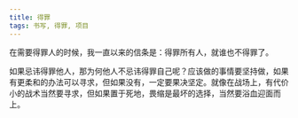 ```yaml
---
title: 得罪
tags: 书写, 得罪, 项目
---
```



在需要得罪人的时候，我一直以来的信条是：得罪所有人，就谁也不得罪了。

如果忌讳得罪他人，那为何他人不忌讳得罪自己呢？应该做的事情要坚持做，如果有更柔和的办法可以寻求，但如果没有，一定要果决坚定。就像在战场上，有代价小的战术当然要寻求，但如果置于死地，畏缩是最坏的选择，当然要浴血迎面而上。

